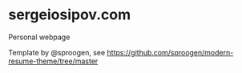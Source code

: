 # sergeiosipov.com

Personal webpage

Template by @sproogen, see https://github.com/sproogen/modern-resume-theme/tree/master
